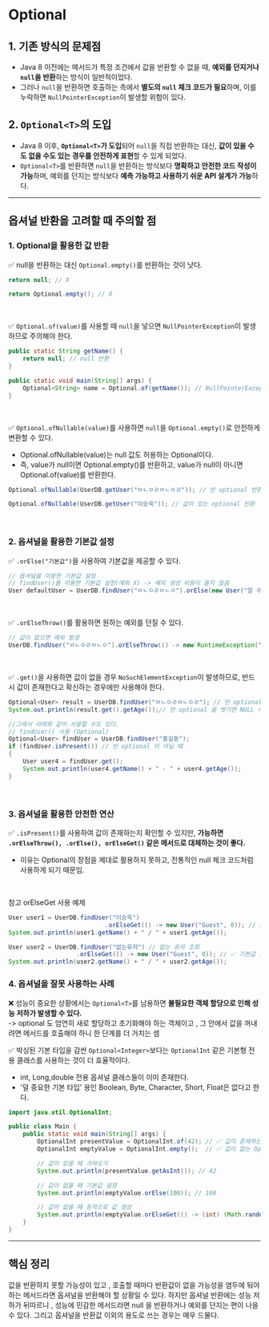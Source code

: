 # Optional<T>

## 1. 기존 방식의 문제점  
- Java 8 이전에는 메서드가 특정 조건에서 값을 반환할 수 없을 때, **예외를 던지거나 `null`을 반환**하는 방식이 일반적이었다.  
- 그러나 `null`을 반환하면 호출하는 측에서 **별도의 `null` 체크 코드가 필요**하며, 이를 누락하면 `NullPointerException`이 발생할 위험이 있다.  

## 2. `Optional<T>`의 도입  
- Java 8 이후, **`Optional<T>`가 도입**되어 `null`을 직접 반환하는 대신, **값이 있을 수도 없을 수도 있는 경우를 안전하게 표현**할 수 있게 되었다.  
- `Optional<T>`를 반환하면 `null`을 반환하는 방식보다 **명확하고 안전한 코드 작성이 가능**하며, 예외를 던지는 방식보다 **예측 가능하고 사용하기 쉬운 API 설계가 가능**하다.  

---

## 옵셔널 반환을 고려할 때 주의할 점  

### 1. Optional을 활용한 값 반환  
✅ null을 반환하는 대신 `Optional.empty()`를 반환하는 것이 낫다.
```java
return null; // X

return Optional.empty(); // O
```
<br>

✅ `Optional.of(value)`를 사용할 때 `null`을 넣으면 `NullPointerException`이 발생하므로 주의해야 한다.
```java
public static String getName() {
    return null; // null 반환
}

public static void main(String[] args) {
    Optional<String> name = Optional.of(getName()); // NullPointerException 발생
}

```
<br>

✅ `Optional.ofNullable(value)`를 사용하면 `null`을 `Optional.empty()`로 안전하게 변환할 수 있다.
- Optional.ofNullable(value)는 null 값도 허용하는 Optional이다.
- 즉, value가 null이면 Optional.empty()를 반환하고, value가 null이 아니면 Optional.of(value)를 반환한다.
```java
Optional.ofNullable(UserDB.getUser("ㅁㄴㅇㄹㅁㄴㅇㄹ")); // 빈 optional 반환

Optional.ofNullable(UserDB.getUser("이승욱")); // 값이 있는 optional 반환
```
<br>

### 2. 옵셔널을 활용한 기본값 설정  
✅ `.orElse("기본값")`을 사용하여 기본값을 제공할 수 있다.  
```java
// 옵셔널을 이용한 기본값 설정
// findUser()를 이용한 기본값 설정(예외 X) -> 예외 생성 비용이 들지 않음
User defaultUser = UserDB.findUser("ㅁㄴㅇㄹㅁㄴㅇ").orElse(new User("알 수 없음", 0));
```
<br>

✅ `.orElseThrow()`를 활용하면 원하는 예외를 던질 수 있다.  
```java
// 값이 없으면 예외 발생
UserDB.findUser("ㅁㄴㅇㄹㅁㄴㅇ").orElseThrow(() -> new RuntimeException("사용자를 찾을 수 없습니다."));
```
<br>

✅ `.get()`을 사용하면 값이 없을 경우 `NoSuchElementException`이 발생하므로, 반드시 값이 존재한다고 확신하는 경우에만 사용해야 한다. 
```java
Optional<User> result = UserDB.findUser("ㅁㄴㅇㄹㅁㄴㅇㄹ"); // 빈 optional 반환
System.out.println(result.get().getAge());// 빈 optional 을 벗기면 NULL 이고 null에 접근하는 순간 NoSuchELementException

//그래서 아래와 같이 사용할 수도 있다.
// findUser() 사용 (Optional)
Optional<User> findUser = UserDB.findUser("홍길동");
if (findUser.isPresent()) // 빈 optional 이 아닐 때
{
    User user4 = findUser.get();
    System.out.println(user4.getName() + " - " + user4.getAge());
}
```
<br>

### 3. 옵셔널을 활용한 안전한 연산  
✅ `.isPresent()`를 사용하여 값이 존재하는지 확인할 수 있지만, **가능하면 `.orElseThrow(), .orElse(), orElseGet()` 같은 메서드로 대체하는 것이 좋다.** 
- 이유는 Optional의 장점을 제대로 활용하지 못하고, 전통적인 null 체크 코드처럼 사용하게 되기 때문임.
<br>

참고 orElseGet 사용 예제
```java
User user1 = UserDB.findUser("이승욱")
                           .orElseGet(() -> new User("Guest", 0)); // ✅ 기본값 동적 생성
System.out.println(user1.getName() + " / " + user1.getAge());

User user2 = UserDB.findUser("없는유저") // 없는 유저 조회
                   .orElseGet(() -> new User("Guest", 0)); // ✅ 기본값 동적 생성
System.out.println(user2.getName() + " / " + user2.getAge());
```
  

### 4. 옵셔널을 잘못 사용하는 사례  
❌ 성능이 중요한 상황에서는 `Optional<T>`를 남용하면 **불필요한 객체 할당으로 인해 성능 저하가 발생할 수 있다.**  
-> optional 도 엄연히 새로 할당하고 초기화해야 하는 객체이고 , 그 안에서 값을 꺼내려면 메서드를 호출해야 하니 한 단계를 더 거치는 셈
<br>

✅ 박싱된 기본 타입을 감싼 `Optional<Integer>`보다는 `OptionalInt` 같은 기본형 전용 클래스를 사용하는 것이 더 효율적이다. 
- int, Long,double 전용 옵셔널 클래스들이 이미 존재한다.
- '덜 중요한 기본 타입' 용인 Boolean, Byte, Character, Short, Float은 없다고 한다.
```java
import java.util.OptionalInt;

public class Main {
    public static void main(String[] args) {
        OptionalInt presentValue = OptionalInt.of(42); // ✅ 값이 존재하는 OptionalInt
        OptionalInt emptyValue = OptionalInt.empty();  // ✅ 값이 없는 OptionalInt

        // 값이 있을 때 가져오기
        System.out.println(presentValue.getAsInt()); // 42

        // 값이 없을 때 기본값 설정
        System.out.println(emptyValue.orElse(100)); // 100

        // 값이 없을 때 동적으로 값 생성
        System.out.println(emptyValue.orElseGet(() -> (int) (Math.random() * 100))); // 동적 기본값 생성
    }
}

```

---

## 핵심 정리  
값을 반환하지 못할 가능성이 있고 , 호출할 때마다 반환값이 없을 가능성을 염두에 둬야하는 메서드라면 옵셔널을 반환해야 할 상황일 수 있다. 하지만 옵셔널 반환에는 성능 저하가 뒤따르니 , 성능에 민감한 메서드라면 null 을 반환하거나 예외를 던지는 편이 나을수 있다. 그리고 옵셔널을 반환값 이외의 용도로 쓰는 경우는 매우 드물다.
